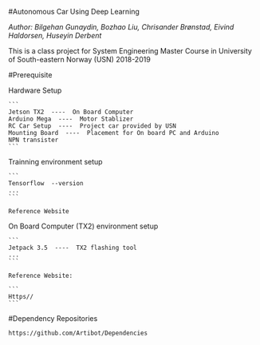 #Autonomous Car Using Deep Learning

*Author: Bilgehan Gunaydin, Bozhao Liu, Chrisander Brønstad, Eivind Haldorsen, Huseyin Derbent*

This is a class project for System Engineering Master Course in University of South-eastern Norway (USN) 2018-2019

#Prerequisite

Hardware Setup

	```
	Jetson TX2  ----  On Board Computer
	Arduino Mega  ----  Motor Stablizer
	RC Car Setup  ----  Project car provided by USN
	Mounting Board  ----  Placement for On board PC and Arduino
	NPN transister
 	```

Trainning environment setup

	```
	Tensorflow  --version
	...
	```
	
	Reference Website
	
On Board Computer (TX2) environment setup

	```
	Jetpack 3.5  ----  TX2 flashing tool
	...
	```
	
	Reference Website:
	
	```
	Https//
	```
	
#Dependency Repositories

	https://github.com/Artibot/Dependencies
